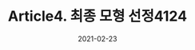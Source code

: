 ---
title:  "Article4. 최종 모형 선정4124"

categories:
  - 빅데이터 분석 기사
tags: 
  - Part4. 빅데이터 결과 해석
  - Chapter1. 분석 모형 평가 및 개선
  - Section2. 분석 모형 개선
  - Article4. 최종 모형 선정

toc: true
toc_sticky: true
 
date: 2021-02-23
last_modified_at: 2021-02-25
---